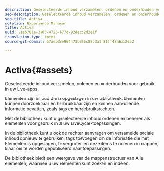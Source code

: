 ```yaml
---
description: Geselecteerde inhoud verzamelen, ordenen en onderhouden voor gebruik in uw Live-apps.
seo-description: Geselecteerde inhoud verzamelen, ordenen en onderhouden voor gebruik in uw Live-apps.
seo-title: Activa
solution: Experience Manager
title: Activa
uuid: 21ab781a-3a05-4725-b77d-92decc2d2e1f
translation-type: tm+mt
source-git-commit: 67aeb3de964473b326c88c3a3f81ff48a6a12652

---
```



# Activa{#assets}

Geselecteerde inhoud verzamelen, ordenen en onderhouden voor gebruik in uw Live-apps.

Elementen zijn inhoud die is opgeslagen in uw bibliotheek. Elementen kunnen doorzoekbaar en herbruikbaar zijn en kunnen aanvullende informatie bevatten, zoals tags en hergebruiksrechten.

Met de bibliotheek kunt u geselecteerde inhoud ordenen en beheren als elementen voor gebruik in al uw LiveCycle-toepassingen.

In de bibliotheek kunt u ook de rechten aanvragen om verzamelde sociale inhoud opnieuw te gebruiken, tags toevoegen om de informatie die met Elementen is opgeslagen, te vergroten en deze items te ordenen in mappen, klaar om te worden gepubliceerd naar toepassingen.

De bibliotheek biedt een weergave van de mappenstructuur van Alle elementen, waarmee u uw elementen kunt zoeken en indelen.
